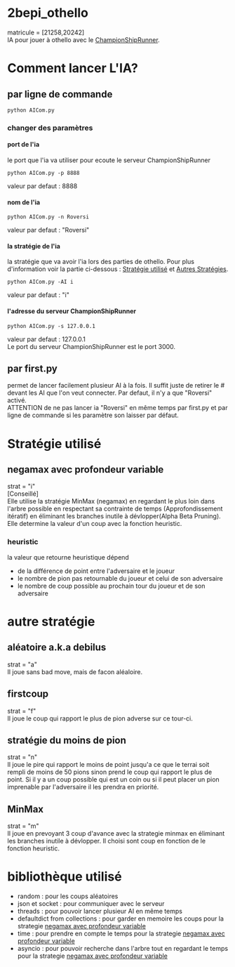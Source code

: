 # 2bepi_othello
matricule = [21258,20242]  
IA pour jouer à othello avec le [ChampionShipRunner](https://github.com/qlurkin/PI2CChampionshipRunner).
# Comment lancer L'IA?
## par ligne de commande
```shell
python AICom.py
```
### changer des paramètres
#### port de l'ia
le port que l'ia va utiliser pour ecoute le serveur ChampionShipRunner
```shell
python AICom.py -p 8888
```
valeur par defaut : 8888
#### nom de l'ia
```shell
python AICom.py -n Roversi
```
valeur par defaut : "Roversi"
#### la stratégie de l'ia
la stratégie que va avoir l'ia lors des parties de othello. Pour plus d'information voir la partie ci-dessous : [Stratégie utilisé](https://github.com/1possible/2bepi_othello#strat%C3%A9gie-utilis%C3%A9) et [Autres Stratégies](https://github.com/1possible/2bepi_othello#autre-strat%C3%A9gie).
```shell
python AICom.py -AI i
```
valeur par defaut : "i"
#### l'adresse du serveur ChampionShipRunner
```shell
python AICom.py -s 127.0.0.1
```
valeur par defaut : 127.0.0.1  
Le port du serveur ChampionShipRunner est le port 3000.
## par first.py
permet de lancer facilement plusieur AI à la fois.
Il suffit juste de retirer le # devant les AI que l'on veut connecter. 
Par defaut, il n'y a que "Roversi" activé.  
ATTENTION de ne pas lancer ia "Roversi" en même temps par first.py et par ligne de commande si les paramètre son laisser par défaut.
# Stratégie utilisé
## negamax avec profondeur variable
strat = "i"  
[Conseillé]  
Elle utilise la stratégie MinMax (negamax) en regardant le plus loin dans l'arbre possible en respectant sa contrainte de temps (Approfondissement itératif) en éliminant les branches inutile à dévlopper(Alpha Beta Pruning). Elle determine la valeur d'un coup avec la fonction heuristic.
### heuristic
la valeur que retourne heuristique dépend
* de la différence de point entre l'adversaire et le joueur
* le nombre de pion pas retournable du joueur et celui de son adversaire
* le nombre de coup possible au prochain tour du joueur et de son adversaire

# autre stratégie
## aléatoire a.k.a debilus
strat = "a"  
Il joue sans bad move, mais de facon aléaloire.

## firstcoup
strat = "f"  
Il joue le coup qui rapport le plus de pion adverse sur ce tour-ci.

## stratégie du moins de pion
strat = "n"  
Il joue le pire qui rapport le moins de point jusqu'a ce que le terrai soit rempli de moins de 50 pions sinon prend le coup qui rapport le plus de point. 
Si il y a un coup possible qui est un coin ou si il peut placer un pion imprenable par l'adversaire il les prendra en priorité.

## MinMax
strat = "m"  
Il joue en prevoyant 3 coup d'avance avec la strategie minmax en éliminant les branches inutile à dévlopper.
Il choisi sont coup en fonction de le fonction heuristic. 

# bibliothèque utilisé
* random : pour les coups aléatoires
* json et socket : pour communiquer avec le serveur
* threads : pour pouvoir lancer plusieur AI en même temps
* defaultdict from collections : pour garder en memoire les coups pour la strategie [negamax avec profondeur variable](https://github.com/1possible/2bepi_othello#negamax-avec-profondeur-variable)
* time : pour prendre en compte le temps pour la strategie [negamax avec profondeur variable](https://github.com/1possible/2bepi_othello#negamax-avec-profondeur-variable)
* asyncio : pour pouvoir recherche dans l'arbre tout en regardant le temps pour la strategie [negamax avec profondeur variable](https://github.com/1possible/2bepi_othello#negamax-avec-profondeur-variable)
